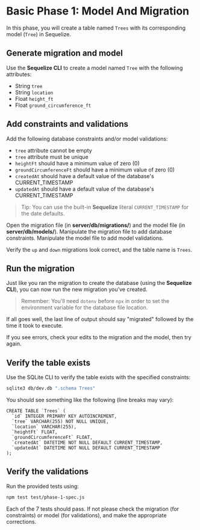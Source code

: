 # Basic Phase 1: Model And Migration

In this phase, you will create a table named `Trees` with its corresponding
model (`Tree`) in Sequelize.

## Generate migration and model

Use the **Sequelize CLI** to create a model named `Tree` with the following
attributes:

* String `tree`
* String `location`
* Float `height_ft`
* Float `ground_circumference_ft`

## Add constraints and validations

Add the following database constraints and/or model validations:

* `tree` attribute cannot be empty
* `tree` attribute must be unique
* `heightFt` should have a minimum value of zero (0)
* `groundCircumferenceFt` should have a minimum value of zero (0)
* `createdAt` should have a default value of the database's CURRENT_TIMESTAMP
* `updatedAt` should have a default value of the database's CURRENT_TIMESTAMP

> Tip: You can use the built-in **Sequelize** literal `CURRENT_TIMESTAMP` for
> the date defaults.

Open the migration file (in __server/db/migrations/__) and the model file (in
__server/db/models/__). Manipulate the migration file to add database
constraints. Manipulate the model file to add model validations.

Verify the `up` and `down` migrations look correct, and the table name is
`Trees`.

## Run the migration

Just like you ran the migration to create the database (using the **Sequelize
CLI**), you can now run the new migration you've created.

> Remember: You'll need `dotenv` before `npx` in order to set the
> environment variable for the database file location.

If all goes well, the last line of output should say "migrated" followed by the
time it took to execute.

If you see errors, check your edits to the migration and the model, then try
again.

## Verify the table exists

Use the SQLite CLI to verify the table exists with the specified constraints:

```sh
sqlite3 db/dev.db ".schema Trees"
```

You should see something like the following (line breaks may vary):

```plaintext
CREATE TABLE `Trees` (
  `id` INTEGER PRIMARY KEY AUTOINCREMENT, 
  `tree` VARCHAR(255) NOT NULL UNIQUE, 
  `location` VARCHAR(255), 
  `heightFt` FLOAT, 
  `groundCircumferenceFt` FLOAT, 
  `createdAt` DATETIME NOT NULL DEFAULT CURRENT_TIMESTAMP, 
  `updatedAt` DATETIME NOT NULL DEFAULT CURRENT_TIMESTAMP
);
```

## Verify the validations

Run the provided tests using:

```sh
npm test test/phase-1-spec.js
```

Each of the 7 tests should pass. If not please check the migration (for
constraints) or model (for validations), and make the appropriate corrections.
